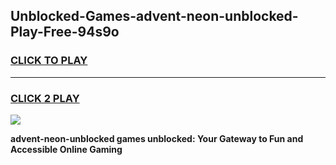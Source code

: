 
## Unblocked-Games-advent-neon-unblocked-Play-Free-94s9o
<h3>
<a href="https://premium76.site?title=advent-neon-unblocked&ref=12A">CLICK TO PLAY</a></h3>
<hr>

<h3>
<a href="https://premium76.site?title=advent-neon-unblocked&ref=12A">CLICK 2 PLAY</a>
  
</h3>

<a href="https://premium76.site?title=advent-neon-unblocked&ref=12A"><img src="https://clearcache.store/games.png"></a>


**advent-neon-unblocked games unblocked: Your Gateway to Fun and Accessible Online Gaming**

